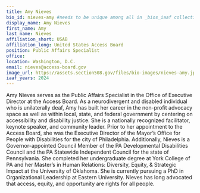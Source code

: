 ```yaml
---
title: Amy Nieves
bio_id: nieves-amy #needs to be unique among all in _bios_iaaf collection
display_name: Amy Nieves
first_name: Amy 
last_name: Nieves
affiliation_short: USAB
affiliation_long: United States Access Board
position: Public Affairs Specialist
office: 
location: Washington, D.C.
email: nieves@access-board.gov
image_url: https://assets.section508.gov/files/bio-images/nieves-amy.jpg
iaaf_years: 2024
---
```

Amy Nieves serves as the Public Affairs Specialist in the Office of Executive Director at the Access Board. As a neurodivergent and disabled individual who is unilaterally deaf, Amy has built her career in the non-profit advocacy space as well as within local, state, and federal government by centering on accessibility and disability justice. She is a nationally recognized facilitator, keynote speaker, and community leader. Prior to her appointment to the Access Board, she was the Executive Director of the Mayor’s Office for People with Disabilities for the city of Philadelphia. Additionally, Nieves is a Governor-appointed Council Member of the PA Developmental Disabilities Council and the PA Statewide Independent Council for the state of Pennsylvania. She completed her undergraduate degree at York College of PA and her Master’s in Human Relations: Diversity, Equity, & Strategic Impact at the University of Oklahoma. She is currently pursuing a PhD in Organizational Leadership at Eastern University. Nieves has long advocated that access, equity, and opportunity are rights for all people.